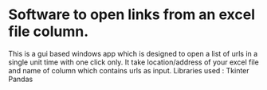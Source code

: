 # Software to open links from an excel file column.
This is a gui based windows app which is designed to open a list of urls in a single unit time with one click only.
It take location/address of your excel file and name of column which contains urls as input.
Libraries used :
Tkinter 
Pandas
